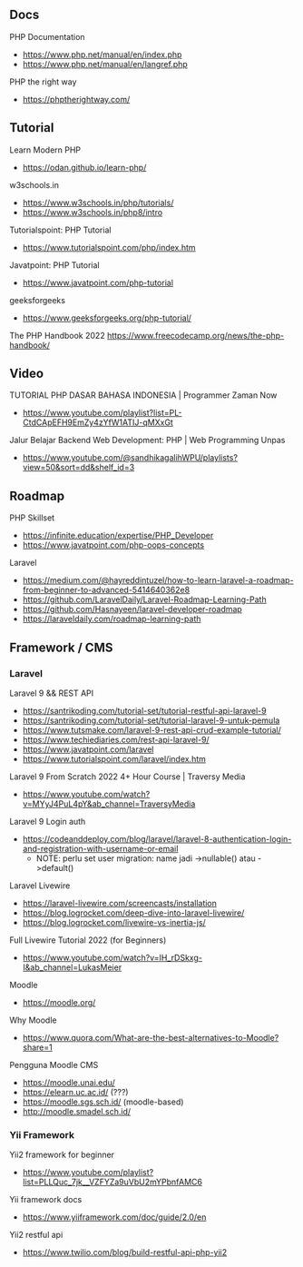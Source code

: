
## Docs

PHP Documentation
- https://www.php.net/manual/en/index.php
- https://www.php.net/manual/en/langref.php

PHP the right way
- https://phptherightway.com/

## Tutorial

Learn Modern PHP
- https://odan.github.io/learn-php/

w3schools.in
- https://www.w3schools.in/php/tutorials/
- https://www.w3schools.in/php8/intro

Tutorialspoint: PHP Tutorial
- https://www.tutorialspoint.com/php/index.htm

Javatpoint: PHP Tutorial
- https://www.javatpoint.com/php-tutorial

geeksforgeeks
- https://www.geeksforgeeks.org/php-tutorial/

The PHP Handbook 2022
https://www.freecodecamp.org/news/the-php-handbook/

## Video

TUTORIAL PHP DASAR BAHASA INDONESIA | Programmer Zaman Now
- https://www.youtube.com/playlist?list=PL-CtdCApEFH9EmZy4zYfW1ATIJ-qMXxGt

Jalur Belajar Backend Web Development: PHP | Web Programming Unpas
- https://www.youtube.com/@sandhikagalihWPU/playlists?view=50&sort=dd&shelf_id=3

## Roadmap

PHP Skillset
- https://infinite.education/expertise/PHP_Developer
- https://www.javatpoint.com/php-oops-concepts

Laravel
- https://medium.com/@hayreddintuzel/how-to-learn-laravel-a-roadmap-from-beginner-to-advanced-5414640362e8
- https://github.com/LaravelDaily/Laravel-Roadmap-Learning-Path
- https://github.com/Hasnayeen/laravel-developer-roadmap
- https://laraveldaily.com/roadmap-learning-path


## Framework / CMS

### Laravel

Laravel 9 && REST API
- https://santrikoding.com/tutorial-set/tutorial-restful-api-laravel-9
- https://santrikoding.com/tutorial-set/tutorial-laravel-9-untuk-pemula
- https://www.tutsmake.com/laravel-9-rest-api-crud-example-tutorial/
- https://www.techiediaries.com/rest-api-laravel-9/
- https://www.javatpoint.com/laravel
- https://www.tutorialspoint.com/laravel/index.htm

Laravel 9 From Scratch 2022 4+ Hour Course | Traversy Media
- https://www.youtube.com/watch?v=MYyJ4PuL4pY&ab_channel=TraversyMedia

Laravel 9 Login auth
- https://codeanddeploy.com/blog/laravel/laravel-8-authentication-login-and-registration-with-username-or-email
  - NOTE: perlu set user migration: name jadi ->nullable() atau ->default()

Laravel Livewire
- https://laravel-livewire.com/screencasts/installation
- https://blog.logrocket.com/deep-dive-into-laravel-livewire/
- https://blog.logrocket.com/livewire-vs-inertia-js/

Full Livewire Tutorial 2022 (for Beginners)
- https://www.youtube.com/watch?v=IH_rDSkxg-I&ab_channel=LukasMeier

Moodle
- https://moodle.org/

Why Moodle
- https://www.quora.com/What-are-the-best-alternatives-to-Moodle?share=1

Pengguna Moodle CMS
- https://moodle.unai.edu/
- https://elearn.uc.ac.id/ (???)
- https://moodle.sgs.sch.id/ (moodle-based)
- http://moodle.smadel.sch.id/

### Yii Framework

Yii2 framework for beginner
- https://www.youtube.com/playlist?list=PLLQuc_7jk__VZFYZa9uVbU2mYPbnfAMC6
 
Yii framework docs
- https://www.yiiframework.com/doc/guide/2.0/en

Yii2 restful api
- https://www.twilio.com/blog/build-restful-api-php-yii2
